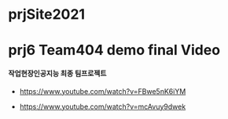 # prjSite2021

# prj6 Team404 demo final Video
#### 작업현장인공지능 최종 팀프로젝트
- https://www.youtube.com/watch?v=FBwe5nK6iYM

- https://www.youtube.com/watch?v=mcAvuy9dwek
